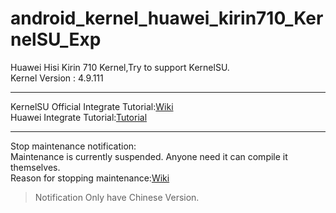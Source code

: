 # android_kernel_huawei_kirin710_KernelSU_Exp 
Huawei Hisi Kirin 710 Kernel,Try to support KernelSU.  
Kernel Version : 4.9.111  
***  
KernelSU Official Integrate Tutorial:[Wiki](https://kernelsu.org/zh_CN/guide/how-to-integrate-for-non-gki.html)  
Huawei Integrate Tutorial:[Tutorial](https://github.com/Coconutat/HuaweiP10-GSI-And-Modify-Tutorial/wiki/7.KernelSU%E9%80%82%E9%85%8DEMUI9%E6%88%969.1.0%E7%B3%BB%E7%BB%9F%E7%9A%84%E5%86%85%E6%A0%B8)   
*** 
Stop maintenance notification:  
Maintenance is currently suspended. Anyone need it can compile it themselves.  
Reason for stopping maintenance:[Wiki](https://github.com/Coconutat/HuaweiP10-GSI-And-Modify-Tutorial/wiki/8.%E4%B8%AA%E4%BA%BA%E7%9A%84%E5%8D%8E%E4%B8%BAKernelSU%E5%86%85%E6%A0%B8%E5%88%97%E8%A1%A8%E5%8F%8A%E5%85%AC%E5%91%8A)  
> Notification Only have Chinese Version.  
